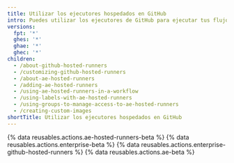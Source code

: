 ```yaml
---
title: Utilizar los ejecutores hospedados en GitHub
intro: Puedes utilizar los ejecutores de GitHub para ejecutar tus flujos de trabajo de las GitHub Actions.
versions:
  fpt: '*'
  ghes: '*'
  ghae: '*'
  ghec: '*'
children:
  - /about-github-hosted-runners
  - /customizing-github-hosted-runners
  - /about-ae-hosted-runners
  - /adding-ae-hosted-runners
  - /using-ae-hosted-runners-in-a-workflow
  - /using-labels-with-ae-hosted-runners
  - /using-groups-to-manage-access-to-ae-hosted-runners
  - /creating-custom-images
shortTitle: Utilizar los ejecutores hospedados en GitHub
---
```


{% data reusables.actions.ae-hosted-runners-beta %}
{% data reusables.actions.enterprise-beta %}
{% data reusables.actions.enterprise-github-hosted-runners %}
{% data reusables.actions.ae-beta %}
